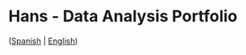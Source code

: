 # Hans - Data Analysis Portfolio 
([Spanish](https://github.com/HansAllTech/Hans_Data_Analysis_Portfolio/blob/main/Proyectos.md#tabla-de-contenido-es--en) | [English](https://github.com/HansAllTech/Hans_Data_Analysis_Portfolio/blob/main/Projects.md#table-of-content-es--en))        
                                        
                                                                                                                                                                        
                                                
                                                            
                               
                    
                       
      
    
         
     
   
 
 
 
